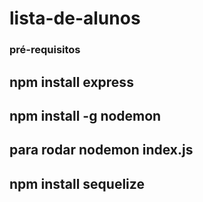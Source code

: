 # lista-de-alunos

### pré-requisitos

## npm install express

## npm install -g nodemon
## para rodar nodemon index.js

## npm install sequelize
